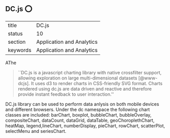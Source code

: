 ## DC.js :o:


|          |                           |
| -------- | ------------------------- |
| title    | DC.js                     | 
| status   | 10                        |
| section  | Application and Analytics |
| keywords | Application and Analytics |



AThe

> ``DC.js is a javascript charting library with native crossfilter
> support, allowing exploration on large multi-dimensional datasets
> [@www-dcjs]. It uses d3 to render charts in CSS-friendly SVG
> format. Charts rendered using dc.js are data driven and reactive and
> therefore provide instant feedback to user interaction.''

DC.js library can be used to perform data anlysis
on both mobile devices and different browsers. Under the dc namespace
the following chart classes are included: barChart, boxplot,
bubbleChart, bubbleOverlay, compositeChart, dataCount, dataGrid,
dataTable, geoChoroplethChart, heatMap, legend,lineChart,
numberDisplay, pieChart, rowChart, scatterPlot, selectMenu and
seriesChart.


      
